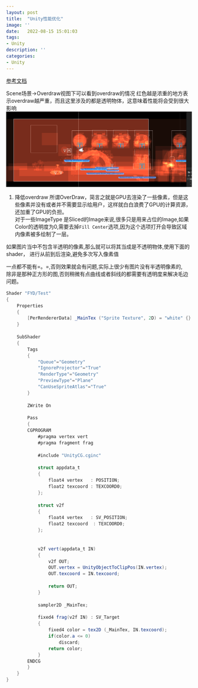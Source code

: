 ```yaml
---
layout: post
title:  "Unity性能优化"
image: ''
date:   2022-08-15 15:01:03
tags:
- Unity
description: ''
categories: 
- Unity
---
```

[参考文档](https://blog.csdn.net/candycat1992/article/details/42127811?spm=1001.2014.3001.5501)  

Scene场景->Overdraw视图下可以看到overdraw的情况
红色越是浓重的地方表示overdraw越严重，而且这里涉及的都是透明物体，这意味着性能将会受到很大影响
![图片](..\assets\img\unity\overdraw.png)


1. 降低overdraw
所谓OverDraw，简言之就是GPU去渲染了一些像素，但是这些像素并没有或者并不需要显示给用户，这样就白白浪费了GPU的计算资源，还加重了GPU的负担。  
对于一些ImageType 是Sliced的Image来说,很多只是用来占位的Image,如果Color的透明度为0,需要去掉```Fill Center```选项,因为这个选项打开会导致区域内像素被多绘制了一层。


如果图片当中不包含半透明的像素,那么就可以将其当成是不透明物体,使用下面的shader，
进行从前到后渲染,避免多次写入像素值

一点都不能有=。=,否则效果就会有问题,实际上很少有图片没有半透明像素的,  
除非是那种正方形的图,否则稍微有点曲线或者斜线的都需要有透明度来解决毛边问题。
```c#
Shader "FYD/Test"
{
    Properties
    {
		[PerRendererData] _MainTex ("Sprite Texture", 2D) = "white" {}
    }

	SubShader
	{
		Tags
		{ 
			"Queue"="Geometry" 
			"IgnoreProjector"="True" 
			"RenderType"="Geometry" 
			"PreviewType"="Plane"
			"CanUseSpriteAtlas"="True"
		}
        
		ZWrite On

		Pass
		{
		CGPROGRAM
			#pragma vertex vert
			#pragma fragment frag

			#include "UnityCG.cginc"
			
			struct appdata_t
			{
				float4 vertex   : POSITION;
				float2 texcoord : TEXCOORD0;
			};

			struct v2f
			{
				float4 vertex   : SV_POSITION;
				float2 texcoord  : TEXCOORD0;
			};

		 
			v2f vert(appdata_t IN)
			{
				v2f OUT;
				OUT.vertex = UnityObjectToClipPos(IN.vertex);
				OUT.texcoord = IN.texcoord;

				return OUT;
			}

			sampler2D _MainTex;

			fixed4 frag(v2f IN) : SV_Target
			{
                fixed4 color = tex2D (_MainTex, IN.texcoord);
                if(color.a <= 0)
                    discard;
				return color;
			}
		ENDCG
		}
	}
}
```

